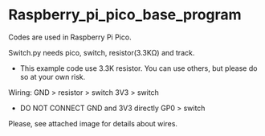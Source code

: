 # Raspberry_pi_pico_base_program
Codes are used in Raspberry Pi Pico. 

Switch.py needs pico, switch, resistor(3.3KΩ) and track.
* This example code use 3.3K resistor. You can use others, but please do so at your own risk.

Wiring:
  GND > resistor > switch
  3V3 > switch
  * DO NOT CONNECT GND and 3V3 directly
  GP0 > switch
  
Please, see attached image for details about wires.
